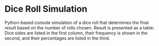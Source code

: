 # Dice Roll Simulation

 
Python-based console simulation of a dice roll that determines the final result based on the number of rolls chosen. Result is presented as a table: Dice sides are listed in the first column, their frequency is shown in the second, and their percentages are listed in the third.
